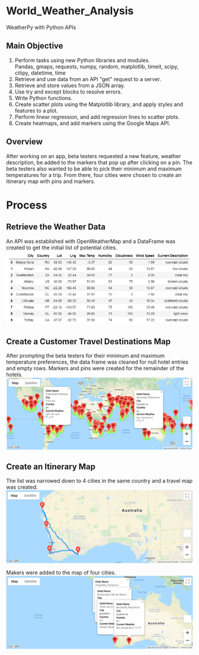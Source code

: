 # World_Weather_Analysis
WeatherPy with Python APIs

## Main Objective
1. Perform tasks using new Python libraries and modules.     
    Pandas, gmaps, requests, numpy, random, matplotlib, timeit, scipy, citipy, datetime, time
2. Retrieve and use data from an API "get" request to a server.
3. Retrieve and store values from a JSON array.
4. Use try and except blocks to resolve errors.
5. Write Python functions.
6. Create scatter plots using the Matplotlib library, and apply styles and features to a plot.
7. Perform linear regression, and add regression lines to scatter plots.
8. Create heatmaps, and add markers using the Google Maps API.

## Overview
After working on an app, beta testers requested a new feature, weather description, be added to the markers that pop up after clicking on a pin.  The beta testers also wanted to be able to pick their minimum and maximum temperatures for a trip.  From there, four cities were chosen to create an itinerary map with pins and markers.

# Process

## Retrieve the Weather Data
An API was established with OpenWeatherMap and a DataFrame was created to get the initial list of potential cities. 
![Pic 1](https://github.com/Baylex/World_Weather_Analysis/blob/main/Weather_Database/Resources/City_DF.PNG)

## Create a Customer Travel Destinations Map
After prompting the beta testers for their minimum and maximum temperature preferences, the data frame was cleaned for null hotel entries and empty rows.  Markers and pins were created for the remainder of the hotels. 
![Pic 2](https://github.com/Baylex/World_Weather_Analysis/blob/main/Vacation_Search/WeatherPy_vacation_map.PNG)

## Create an Itinerary Map
The list was narrowed down to 4 cities in the same country and a travel map was created. 
![Pic 3](https://github.com/Baylex/World_Weather_Analysis/blob/main/Vacation_Itinerary/WeatherPy_travel_map.PNG)

Makers were added to the map of four cities. 
![Pic 4](https://github.com/Baylex/World_Weather_Analysis/blob/main/Vacation_Itinerary/WeatherPy_travel_map_markers.PNG)

